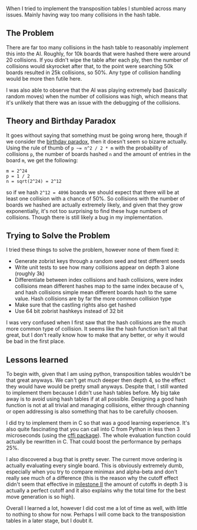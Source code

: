 When I tried to implement the transposition tables
I stumbled across many issues. Mainly having way
too many collisions in the hash table.

## The Problem

There are far too many collisions in the hash table to
reasonably implement this into the AI.
Roughly, for 10k boards that were hashed there were
around 20 collisions. If you didn't wipe the table
after each ply, then the number of collisions would
skyrocket after that, to the point were searching
50k boards resulted in 25k collisions, so 50%.
Any type of collision handling would be more then
futile here.

I was also able to observe that the AI was playing
extremely bad (basically random moves) when the
number of collisions was high, which means that
it's unlikely that there was an issue with the
debugging of the collisions.

## Theory and Birthday Paradox

It goes without saying that something must be
going wrong here, though if we consider the
[birthday paradox](https://en.wikipedia.org/wiki/Birthday_problem),
then it doesn't seem so bizarre actually.
Using the rule of thumb of `p ~= n^2 / 2 * m` with
the probability of collisions `p`,
the number of boards hashed `n` and the amount
of entries in the board `m`, we get the following:

```
m = 2^24
p = 1 / 2
n = sqrt(2^24) = 2^12
```

so if we hash `2^12 = 4096` boards we should expect
that there will be at least one collision with
a chance of 50%.
So collisions with the number of boards we hashed are
actually extremely likely, and given that they grow
exponentially, it's not too surprising to find
these huge numbers of collisions. Though there is
still likely a bug in my implementation.

## Trying to Solve the Problem

I tried these things to solve the problem,
however none of them fixed it:

- Generate zobrist keys through a random seed and
  test different seeds
- Write unit tests to see how many collisions appear
  on depth 3 alone (roughly 3k)
- Differentiate between index collisions and hash
  collisions, were index collisions mean different
  hashes map to the same index because of `%`,
  and hash collisions simple mean different boards
  hash to the same value. Hash collisions are by
  far the more common collision type
- Make sure that the castling rights also get hashed
- Use 64 bit zobrist hashkeys instead of 32 bit

I was very confused when I first saw that the hash
collisions are the much more common type of collision.
It seems like the hash function isn't all that great,
but I don't really know how to make that any better,
or why it would be bad in the first place.

## Lessons learned

To begin with, given that I am using python,
transposition tables wouldn't be that great anyways.
We can't get much deeper then depth 4, so the effect
they would have would be pretty small anyways.
Despite that, I still wanted to implement them
because I didn't use hash tables before.
My big take away is to avoid using hash tables
if at all possible. Designing a good hash
function is not at all trivial and managing
collisions, either through channing or open addressing
is also something that has to be carefully choosen.

I did try to implement them in C so that was a good
learning experience. It's also quite fascinating that
you can call into C from Python in less then
3 microseconds (using the
[cffi package](https://pypi.org/project/cffi/)).
The whole evaluation function could actually be rewritten
in C. That could boost the performance by perhaps 25%.

I also discovered a bug that is pretty sever.
The current move ordering is actually evaluating
every single board. This is obviously extremely dumb,
especially when you try to compare minimax and alpha-beta
and don't really see much of a difference (this is
the reason why the cutoff effect didn't seem that
effective in [milestone II](../2-basic-AI/README.md)
the amount of cutoffs in depth 3 is actually a perfect
cutoff and it also explains why the total time for
the best move generation is so high).

Overall I learned a lot, however I did cost me a lot
of time as well, with little to nothing to show for now.
Perhaps I will come back to the transposistion tables
in a later stage, but I doubt it.
